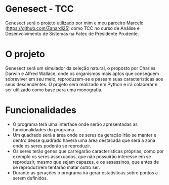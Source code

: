# Genesect - TCC
Genesect será o projeto utilizado por mim e meu parceiro Marcelo (https://github.com/Zanardi25) como TCC no curso de Análise e Desenvolvimento de Sistemas na Fatec de Presidente Prudente.

# O projeto
Genesect será um simulador da seleção natural, o proposto por Charles Darwin e Alfred Wallace, onde os organismos mais aptos que conseguem sobreviver em seu meio, reproduzem-se e passam suas características aos seus descendentes. O projeto será realizado em Python e irá colaborar e ser utilizado como base para uma monografia. 

 # Funcionalidades
 - O programa terá uma interface onde serão apresentadas as funcionalidades do programa.
 - Um quadrado será a área onde os seres da geração irão se manter e dentro desse quadrado haverá uma área destacada que será a zona onde os seres poderão se reproduzir.
 - Os seres terão genes que carregarão características próprias, como por exemplo os seres assexuados, que não possuirão interesse em se reproduzir, mesmo que sejam capazes, e os assassinos, que antes de se reproduzirem tentarão matar outro ser.
- Durante as gerações o programa irá gerar estatísticas sobre pontos a serem definidos.
